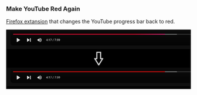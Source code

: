 ### Make YouTube Red Again

[Firefox extansion](https://addons.mozilla.org/addon/make-youtube-red-again/) that changes the YouTube progress bar back to red.

![screenshot](screenshot.jpg "screenshot")
